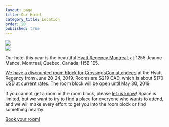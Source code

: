```yaml
---
layout: page
title: Our Hotel
category_title: Location
order: 20
published: true
---
```


<div class="row">
  <div class="col-12 col-md-6 mb-3"><img src="{{site.baseurl}}/images/hyatt1.jpg"/></div>
  <div class="col-12 col-md-6 mb-3"><img src="{{site.baseurl}}/images/hyatt2.jpg"/></div>
</div>

Our hotel this year is the beautiful [Hyatt Regency Montreal](https://montreal.regency.hyatt.com/en/hotel/home.html), at 1255 Jeanne-Mance, Montreal, Quebec, Canada, H5B 1E5.

[We have a discounted room block for CrossingsCon attendees](https://book.passkey.com/go/CROSSINGS2019) at the Hyatt Regency from June 20-24, 2019. Rooms are $219 CAD, which is about $170 USD at current rates. The room block will be open until May 30, 2019.

If you cannot get a room in the room block, please [let us know]({{site.baseurl}}/about/contact)! Space is limited, but we want to try to find a place for everyone who wants to attend, and we will make every effort to get you into the room block or find something nearby.

<p class="text-center">
  <a class="btn btn-lg btn-success" href="https://book.passkey.com/go/CROSSINGS2019" target="_blank">Book your room!</a>
</p>
